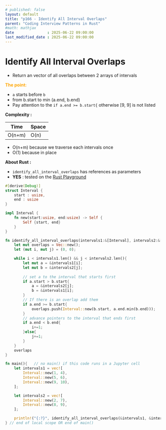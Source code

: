 ```yaml
---
# published: false
layout: default
title: "p166 - Identify All Interval Overlaps"
parent: "Coding Interview Patterns in Rust"
#math: mathjax
date               : 2025-06-22 09:00:00
last_modified_date : 2025-06-22 09:00:00
---
```


# Identify All Interval Overlaps

* Return an vector of all overlaps between 2 arrays of intervals


<span style="color:orange"><b>The point:</b></span>

* ``a`` starts before `b`
* from b.start to min (a.end, b.end)
* Pay attention to the ``if a.end >= b.start{`` otherwise [9, 9] is not listed

**Complexity :**

| Time               | Space |
|--------------------|-------|
| O(n+m)        | O(n)  |

* O(n+m) because we traverse each intervals once
* O(1) because in place 

**About Rust :**
* `identify_all_interval_overlaps` has references as parameters
* **YES** : tested on the [Rust Playground](https://play.rust-lang.org/)

<!-- 
<span style="color:red"><b>TODO : </b></span> 
* Add comments in the source code        
 -->


<!-- * <span style="color:lime"><b>Preferred solution?</b></span>      -->



```rust
#[derive(Debug)]  
struct Interval {
    start : usize,
    end : usize
}

impl Interval {
    fn new(start:usize, end:usize) -> Self {
        Self {start, end}
    }
}

fn identify_all_interval_overlaps(intervals1:&[Interval], intervals2:&[Interval]) -> Vec<Interval>{
    let mut overlaps = Vec::new();
    let (mut i, mut j) = (0, 0);

    while i < intervals1.len() && j < intervals2.len(){
        let mut a = &intervals1[i];
        let mut b = &intervals2[j];
        
        // set a to the interval that starts first
        if a.start > b.start{
            a = &intervals2[j];
            b = &intervals1[i];
        }
        // If there is an overlap add them
        if a.end >= b.start{
            overlaps.push(Interval::new(b.start, a.end.min(b.end)));
        }
        // advance pointers to the interval that ends first
        if a.end < b.end{
            i+=1;
        }else{
            j+=1;
        }
    } 
    overlaps
}

fn main(){   // no main() if this code runs in a Jupyter cell 
    let intervals1 = vec![
        Interval::new(1, 4),
        Interval::new(5, 6),
        Interval::new(9, 10),
    ];

    let intervals2 = vec![
        Interval::new(2, 7),
        Interval::new(8, 9),
    ];

    println!("{:?}", identify_all_interval_overlaps(&intervals1, &intervals2)); // [2, 4], [5, 6] [9, 9]
} // end of local scope OR end of main()       
```
